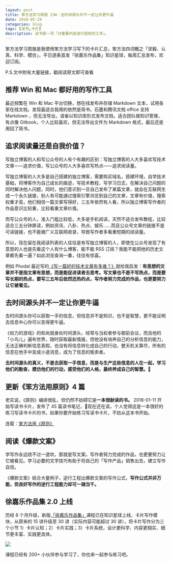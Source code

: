 ```yaml
---
layout: post
title: 笨方法学习周报 23W：去时间源头并不一定让你更牛逼
date: 2018-05-29
categories: blog
tags: [读书,卡片]
description: 读书是一项「对重要内容进行提炼的工序」。
---
```



笨方法学习周报是我使用笨方法学习写下的卡片汇总，笨方法四词概之「坚毅、认真、科学、模仿」，平日逐条首发「徐嘉乐作品集」知识星球，每周汇总发布，欢迎订阅。

P.S.文中附有大量链接，戳阅读原文即可查看

## 推荐 Win 和 Mac 都好用的写作工具

最近频繁在 Win 和 Mac 平台切换，想在线发布并存储 Markdown 文本，试用各家在线文档，发现最适合我用的依然是简书。石墨和腾讯文档 office 支持 Markdown ，但无法导出，语雀以知识库形式发布文档，适合团队做知识管理，有点像 Gitbook，个人比较喜欢，但无法导出文件为 Markdown 格式，最后还是用回了简书。
 
##  追求阅读量还是自我价值？

写独立博客的人和写公众号的人有个有趣的区别：写独立博客的人大多喜欢写技术文章——追求价值，写公众号的人大多喜欢写热点——追求阅读量。

写独立博客的人大多是自己搭建的独立博客，需要购买域名，搭建环境，自学技术基础，将博客作为自己成长的痕迹，写技术教程，写学习日志，在解决自己问题的同时解决他人问题，同时，他们意识到一旦自己发布了某篇文章，就会在互联网生成一个永久链接，别人有可能通过搜索引擎浏览到自己的文章，文章有价值，搜索权重才高，他们相信一篇文章写得好，三五年依然有人看，所以独立博客写作者的作品意识比较重，比较看重文章价值。

而写公众号的人，准入门槛比较低，大多是手机阅读，天然不适合发布教程，比较适合三五分钟屏读，例如资讯、八卦、热点、娱乐……而且公众号文章的链接不是可读链接，也不能被广义互联网收录，导致写作者多看重短期的阅读量。

所以，现在留在我阅读列表的人往往是有写独立博客的人，即使在公众号发现了有意思的人也是先看这个人有什么博客，能不能 RSS 订阅？我能不能把他的历史文章都先看一遍？如此浏览查询一番，往往有惊喜。

例如  Phodal 最近写的[《写一篇好的技术文章有多难？》](https://www.phodal.com/blog/how-to-write-a-good-tech-artilce/)就给我启发：**有思想的文章并不是指文章有思想，而是能促进读者去思考。写文章也不是不写热点，而是要写长期的热点，要写三五年后依然还热的点，写作者努力完成的作品，也更要努力让它被看见。**


## 去时间源头并不一定让你更牛逼

去时间源头你可以获取一手的信息，但信息并不是知识，也不是智慧，更不能证明去信息中心你可以变得更牛逼。

《权力的游戏》的和尚就身处时间源头，经常与当权者参与御前会议，而且他的「小鸟儿」遍布世界，随时获取最新情报，但他没有培养自己的分析信息的能力，无法正确判断信息真假，也没有将信息转化成自己的行动，整天机关算尽，所有的信息在他手中变成小道消息，成为了信息的贩卖者。

**去时间源头的真义，不是去获取一手信息，而是与生产这些信息的人在一起，学习他们的勤奋，模仿他们的行动，感受他们的人格，最终养成自己的智慧。**

## 更新《笨方法用原则》4 篇

老实说，《原则》编排很乱，但仍然不妨碍它是**一本很耐读的书。** 2018-01-11 开始写读书卡片，发布了 45 篇读书笔记，现在还在读，个人觉得这是一本很好的练习写读书卡片的书，如果你要开始练习写读书卡片，不妨从这本书开始。

连载：[笨方法用《原则》](https://www.jianshu.com/nb/21067232) 

## 阅读《爆款文案》

学写作永远绕不过一道坎，那就是写文案。写作者努力完成的作品，也更要努力让它被看见。学习必要的文字技巧有助于将自己的「写作产品」销售出去，建立写作自信。

《爆款文案》结合大量例子，逆行工程出爆款文案的写作公式，**写作公式并非万能，但良好写作的逆行工程能力却可一骑当千。**


## 徐嘉乐作品集 2.0 上线

历经 8 个月升级，新版[「徐嘉乐作品集」](https://mp.weixin.qq.com/s/iiaaVbL4M_pHFJxiOl99eQ)课程已在知识星球上线，卡片写作模块，从原来的 15 讲升级至 30 讲（实际内容可能超过 30 讲），将卡片写作分为三个小节 1）卡片认知；2）卡片实践；3）卡片系统，设计更科学、内容更翔实、细节更丰富、实践更具体。

![](https://mmbiz.qpic.cn/mmbiz_jpg/HRoY0QT1Giab1Ecastey0z1HobJV8ae3lfyw2byib9kUq9x8alTCX3mUCORwcsQpI09Hxr130I3GmYNzbdEjYS9Q/0?wx_fmt=jpeg)


课程已经有 200+ 小伙伴参与学习了，你也来一起参与练习吧。


